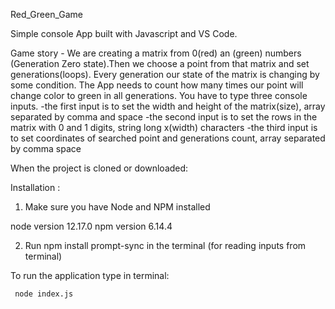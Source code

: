 Red_Green_Game

Simple console App built with Javascript and VS Code.

Game story - We are creating a matrix from 0(red) an (green) numbers (Generation Zero state).Then we choose a point from that matrix and set generations(loops). Every generation our state of the matrix is changing by some condition.
The App needs to count how many times our point will change color to green in all generations.
 You have to type three console inputs.
        -the first input is to set the width and height of the matrix(size), array separated by comma and space
        -the second input  is to set the rows in the matrix with 0 and 1 digits, string long x(width) characters
        -the third input is to set coordinates of searched point and generations count, array separated by comma space

 
When the project is cloned or downloaded:

Installation :
  1. Make sure you have Node and NPM installed 
   
  node version 
   12.17.0
  npm version
   6.14.4
  
  2. Run npm install prompt-sync in the terminal  (for reading inputs from terminal)

To run the application type in terminal:
    
     node index.js    

